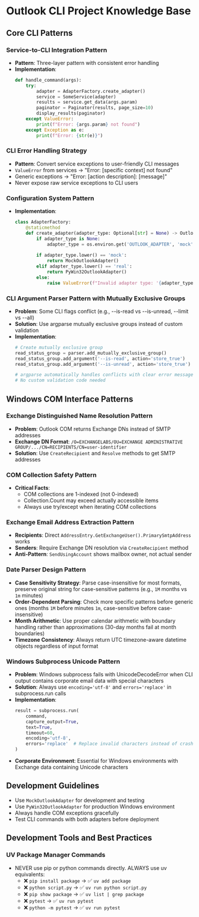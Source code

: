 # Outlook CLI Project Knowledge Base

## Core CLI Patterns

### Service-to-CLI Integration Pattern
- **Pattern**: Three-layer pattern with consistent error handling
- **Implementation**:
  ```python
  def handle_command(args):
      try:
          adapter = AdapterFactory.create_adapter()
          service = SomeService(adapter)
          results = service.get_data(args.param)
          paginator = Paginator(results, page_size=10)
          display_results(paginator)
      except ValueError:
          print(f"Error: {args.param} not found")
      except Exception as e:
          print(f"Error: {str(e)}")
  ```

### CLI Error Handling Strategy  
- **Pattern**: Convert service exceptions to user-friendly CLI messages
- `ValueError` from services → "Error: [specific context] not found"
- Generic exceptions → "Error: [action description]: [message]"
- Never expose raw service exceptions to CLI users

### Configuration System Pattern
- **Implementation**:
  ```python
  class AdapterFactory:
      @staticmethod
      def create_adapter(adapter_type: Optional[str] = None) -> OutlookAdapter:
          if adapter_type is None:
              adapter_type = os.environ.get('OUTLOOK_ADAPTER', 'mock')
          
          if adapter_type.lower() == 'mock':
              return MockOutlookAdapter()
          elif adapter_type.lower() == 'real':
              return PyWin32OutlookAdapter()
          else:
              raise ValueError(f"Invalid adapter type: '{adapter_type}'")
  ```

### CLI Argument Parser Pattern with Mutually Exclusive Groups
- **Problem**: Some CLI flags conflict (e.g., --is-read vs --is-unread, --limit vs --all)
- **Solution**: Use argparse mutually exclusive groups instead of custom validation
- **Implementation**:
  ```python
  # Create mutually exclusive group
  read_status_group = parser.add_mutually_exclusive_group()
  read_status_group.add_argument('--is-read', action='store_true')
  read_status_group.add_argument('--is-unread', action='store_true')
  
  # argparse automatically handles conflicts with clear error messages
  # No custom validation code needed
  ```

## Windows COM Interface Patterns

### Exchange Distinguished Name Resolution Pattern  
- **Problem**: Outlook COM returns Exchange DNs instead of SMTP addresses
- **Exchange DN Format**: `/O=EXCHANGELABS/OU=EXCHANGE ADMINISTRATIVE GROUP/.../CN=RECIPIENTS/CN=user-identifier`
- **Solution**: Use `CreateRecipient` and `Resolve` methods to get SMTP addresses

### COM Collection Safety Pattern
- **Critical Facts**:
  - COM collections are 1-indexed (not 0-indexed)
  - Collection.Count may exceed actually accessible items
  - Always use try/except when iterating COM collections

### Exchange Email Address Extraction Pattern
- **Recipients**: Direct `AddressEntry.GetExchangeUser().PrimarySmtpAddress` works
- **Senders**: Require Exchange DN resolution via `CreateRecipient` method
- **Anti-Pattern**: `SendUsingAccount` shows mailbox owner, not actual sender

### Date Parser Design Pattern
- **Case Sensitivity Strategy**: Parse case-insensitive for most formats, preserve original string for case-sensitive patterns (e.g., `1M` months vs `1m` minutes)
- **Order-Dependent Parsing**: Check more specific patterns before generic ones (months `1M` before minutes `1m`, case-sensitive before case-insensitive)
- **Month Arithmetic**: Use proper calendar arithmetic with boundary handling rather than approximations (30-day months fail at month boundaries)
- **Timezone Consistency**: Always return UTC timezone-aware datetime objects regardless of input format

### Windows Subprocess Unicode Pattern
- **Problem**: Windows subprocess fails with UnicodeDecodeError when CLI output contains corporate email data with special characters
- **Solution**: Always use `encoding='utf-8'` and `errors='replace'` in subprocess.run calls
- **Implementation**:
  ```python
  result = subprocess.run(
      command,
      capture_output=True,
      text=True,
      timeout=60,
      encoding='utf-8',
      errors='replace'  # Replace invalid characters instead of crashing
  )
  ```
- **Corporate Environment**: Essential for Windows environments with Exchange data containing Unicode characters

## Development Guidelines
- Use `MockOutlookAdapter` for development and testing
- Use `PyWin32OutlookAdapter` for production Windows environment
- Always handle COM exceptions gracefully
- Test CLI commands with both adapters before deployment

## Development Tools and Best Practices

### UV Package Manager Commands
- NEVER use pip or python commands directly. ALWAYS use uv equivalents:
  - ❌ `pip install package` → ✅ `uv add package`
  - ❌ `python script.py` → ✅ `uv run python script.py`
  - ❌ `pip show package` → ✅ `uv list | grep package`
  - ❌ `pytest` → ✅ `uv run pytest`
  - ❌ `python -m pytest` → ✅ `uv run pytest`